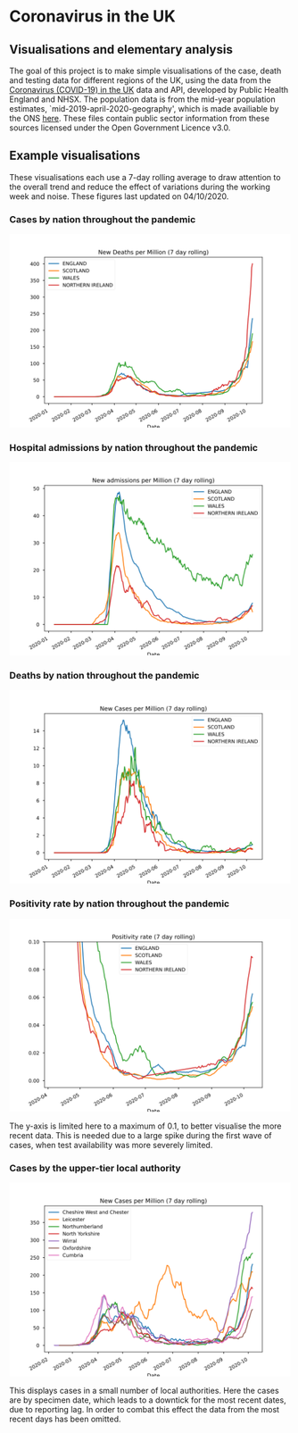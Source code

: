 # Coronavirus in the UK

## Visualisations and elementary analysis
The goal of this project is to make simple visualisations of the case, death and testing data for different regions of the UK, using the data from the [Coronavirus (COVID-19) in the UK](https://coronavirus.data.gov.uk/developers-guide) data and API, developed by Public Health England and NHSX. 
The population data is from the mid-year population estimates, `mid-2019-april-2020-geography', which is made availiable by the ONS [here](https://www.ons.gov.uk/datasets/mid-year-pop-est/editions/mid-2019-april-2020-geography/versions/1).
These files contain public sector information from these sources licensed under the Open Government Licence v3.0.

## Example visualisations
These visualisations each use a 7-day rolling average to draw attention to the overall trend and reduce the effect of variations during the working week and noise.
These figures last updated on 04/10/2020.

### Cases by nation throughout the pandemic
![Case rate by nation in the UK](img/nation_cases.svg)

### Hospital admissions by nation throughout the pandemic
![Death rate by nation in the UK](img/nation_admissions.svg)

### Deaths by nation throughout the pandemic
![Death rate by nation in the UK](img/nation_deaths.svg)

### Positivity rate by nation throughout the pandemic
![Positivity rate by nation in the UK](img/nation_positivity.svg)

The y-axis is limited here to a maximum of 0.1, to better visualise the more recent data. This is needed due to a large spike during the first wave of cases, when test availability was more severely limited.
### Cases by the upper-tier local authority
![Case rate by nation in the UK](img/utla_cases.svg)

This displays cases in a small number of local authorities. Here the cases are by specimen date, which leads to a downtick for the most recent dates, due to reporting lag. In order to combat this effect the data from the most recent days has been omitted.